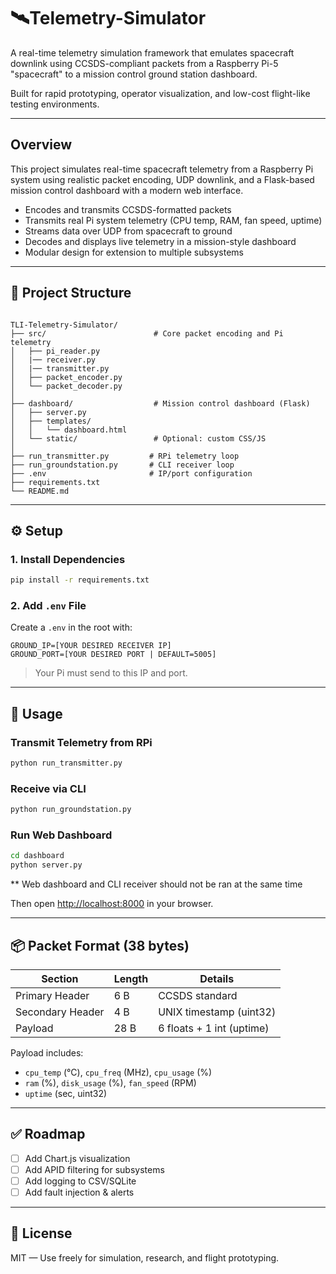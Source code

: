 # 🛰️Telemetry-Simulator

A real-time telemetry simulation framework that emulates spacecraft downlink using CCSDS-compliant packets from a Raspberry Pi-5 "spacecraft" to a mission control ground station dashboard.

Built for rapid prototyping, operator visualization, and low-cost flight-like testing environments.

---

## Overview

This project simulates real-time spacecraft telemetry from a Raspberry Pi system using realistic packet encoding, UDP downlink, and a Flask-based mission control dashboard with a modern web interface.

- Encodes and transmits CCSDS-formatted packets
- Transmits real Pi system telemetry (CPU temp, RAM, fan speed, uptime)
- Streams data over UDP from spacecraft to ground
- Decodes and displays live telemetry in a mission-style dashboard
- Modular design for extension to multiple subsystems

---

## 📁 Project Structure

```

TLI-Telemetry-Simulator/
├── src/                        # Core packet encoding and Pi telemetry
│   ├── pi_reader.py
│   |── receiver.py
│   |── transmitter.py
│   ├── packet_encoder.py
│   └── packet_decoder.py
│
├── dashboard/                  # Mission control dashboard (Flask)
│   ├── server.py
│   ├── templates/
│   │   └── dashboard.html
│   └── static/                 # Optional: custom CSS/JS
│
├── run_transmitter.py         # RPi telemetry loop
├── run_groundstation.py       # CLI receiver loop
├── .env                       # IP/port configuration
├── requirements.txt
└── README.md
```

---

## ⚙️ Setup

### 1. Install Dependencies

```bash
pip install -r requirements.txt
````

### 2. Add `.env` File

Create a `.env` in the root with:

```env
GROUND_IP=[YOUR DESIRED RECEIVER IP]
GROUND_PORT=[YOUR DESIRED PORT | DEFAULT=5005]
```

> Your Pi must send to this IP and port.

---

## 🔄 Usage

### Transmit Telemetry from RPi

```bash
python run_transmitter.py
```

### Receive via CLI

```bash
python run_groundstation.py
```

### Run Web Dashboard

```bash
cd dashboard
python server.py
```

** Web dashboard and CLI receiver should not be ran at the same time

Then open [http://localhost:8000](http://localhost:8000) in your browser.

---

## 📦 Packet Format (38 bytes)

| Section          | Length | Details                   |
| ---------------- | ------ | ------------------------- |
| Primary Header   | 6 B    | CCSDS standard            |
| Secondary Header | 4 B    | UNIX timestamp (uint32)   |
| Payload          | 28 B   | 6 floats + 1 int (uptime) |

Payload includes:

* `cpu_temp` (°C), `cpu_freq` (MHz), `cpu_usage` (%)
* `ram` (%), `disk_usage` (%), `fan_speed` (RPM)
* `uptime` (sec, uint32)

---

## ✅ Roadmap

* [ ] Add Chart.js visualization
* [ ] Add APID filtering for subsystems
* [ ] Add logging to CSV/SQLite
* [ ] Add fault injection & alerts

---

## 📜 License

MIT — Use freely for simulation, research, and flight prototyping.
